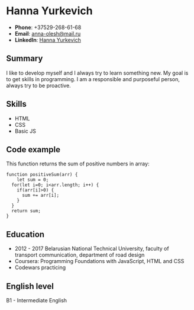 # Hanna Yurkevich

* **Phone**: +37529-268-61-68
* **Email**: anna-olesh@mail.ru
* **LinkedIn**: [Hanna Yurkevich](https://www.linkedin.com/in/anna-yurkevich/)

## Summary

I like to develop myself and I always try to learn something new. My goal is to get skills in programming. I am a responsible and purposeful person, always try to be proactive.

## Skills

* HTML
* CSS
* Basic JS

## Code example

This function returns the sum of positive numbers in array:
```
function positiveSum(arr) {
    let sum = 0;
  for(let i=0; i<arr.length; i++) {
    if(arr[i]>0) {
      sum += arr[i];
    }
  }
  return sum;
} 
```


## Education

* 2012 - 2017 Belarusian National Technical University, faculty of transport communication, department of road design
* Coursera: Programming Foundations with JavaScript, HTML and CSS
* Codewars practicing

## English level

 B1 - Intermediate English
